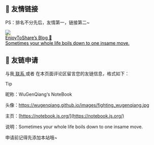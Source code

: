##  🥂 友情链接

PS：排名不分先后，友情第一，链接第二~



<div class="friends">
    <a class="a-friend" target="_blank" style="background-color:#FCE5BF;color:black" href="https://wugenqiang.github.io/">
        <img class="blog-avatar" src="https://gitee.com/wugenqiang/PictureBed/raw/master/NoteBook/20200617115404.jpg">
        <div class="text-container">
            <div class="name">EnjoyToShare’s Blog 🎁</div>
            <div class="description">Sometimes your whole life boils down to one insame move.</div>
        </div>
    </a>
</div>



## 📃 友链申请

与我[ 联系 ](https://notebook.js.org/#/关于/?id=💌-联系)或者 在本页面评论区留言您的友链信息，格式如下：

> [!Tip]
>
> 昵称：WuGenQiang‘s NoteBook
>
> 头像：https://wugenqiang.github.io/images/fighting_wugenqiang.jpg
>
> 主页：[https://notebook.js.org/](https://notebook.js.org/)
>
> 说明：Sometimes your whole life boils down to one insame move.

申请前记得先添加本站哦~